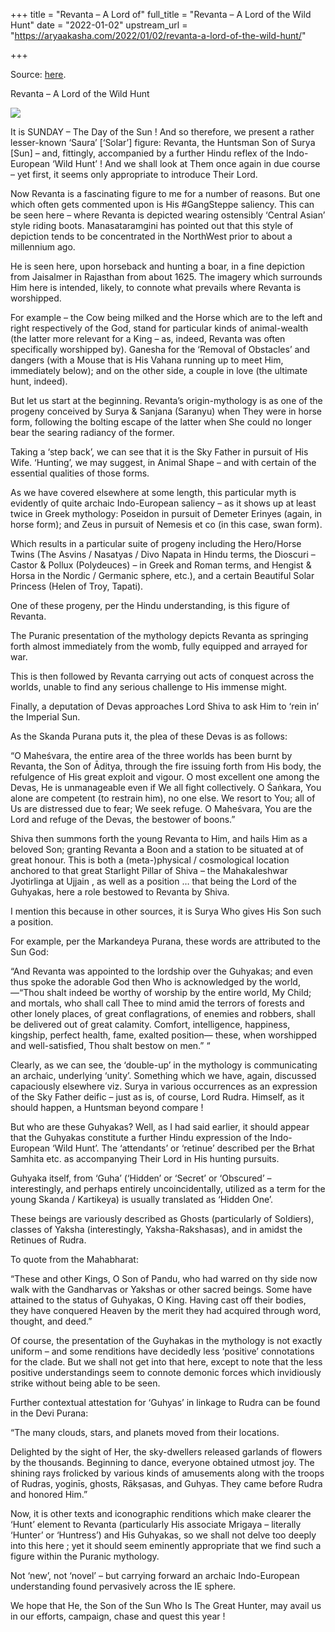 +++
title = "Revanta – A Lord of"
full_title = "Revanta – A Lord of the Wild Hunt"
date = "2022-01-02"
upstream_url = "https://aryaakasha.com/2022/01/02/revanta-a-lord-of-the-wild-hunt/"

+++

Source: [here](https://aryaakasha.com/2022/01/02/revanta-a-lord-of-the-wild-hunt/).

Revanta – A Lord of the Wild Hunt

![](https://aryaakasha.files.wordpress.com/2022/01/271052327_10165901964185574_6842139235605970394_n.jpg?w=600)

It is SUNDAY – The Day of the Sun ! And so therefore, we present a rather lesser-known ‘Saura’ \[‘Solar’\] figure: Revanta, the Huntsman Son of Surya \[Sun\] – and, fittingly, accompanied by a further Hindu reflex of the Indo-European ‘Wild Hunt’ ! And we shall look at Them once again in due course – yet first, it seems only appropriate to introduce Their Lord.

Now Revanta is a fascinating figure to me for a number of reasons. But one which often gets commented upon is His #GangSteppe saliency. This can be seen here – where Revanta is depicted wearing ostensibly ‘Central Asian’ style riding boots. Manasataramgini has pointed out that this style of depiction tends to be concentrated in the NorthWest prior to about a millennium ago.

He is seen here, upon horseback and hunting a boar, in a fine depiction from Jaisalmer in Rajasthan from about 1625. The imagery which surrounds Him here is intended, likely, to connote what prevails where Revanta is worshipped.

For example – the Cow being milked and the Horse which are to the left and right respectively of the God, stand for particular kinds of animal-wealth (the latter more relevant for a King – as, indeed, Revanta was often specifically worshipped by). Ganesha for the ‘Removal of Obstacles’ and dangers (with a Mouse that is His Vahana running up to meet Him, immediately below); and on the other side, a couple in love (the ultimate hunt, indeed).

But let us start at the beginning. Revanta’s origin-mythology is as one of the progeny conceived by Surya & Sanjana (Saranyu) when They were in horse form, following the bolting escape of the latter when She could no longer bear the searing radiancy of the former.

Taking a ‘step back’, we can see that it is the Sky Father in pursuit of His Wife. ‘Hunting’, we may suggest, in Animal Shape – and with certain of the essential qualities of those forms.

As we have covered elsewhere at some length, this particular myth is evidently of quite archaic Indo-European saliency – as it shows up at least twice in Greek mythology: Poseidon in pursuit of Demeter Erinyes (again, in horse form); and Zeus in pursuit of Nemesis et co (in this case, swan form).

Which results in a particular suite of progeny including the Hero/Horse Twins (The Asvins / Nasatyas / Divo Napata in Hindu terms, the Dioscuri – Castor & Pollux (Polydeuces) – in Greek and Roman terms, and Hengist & Horsa in the Nordic / Germanic sphere, etc.), and a certain Beautiful Solar Princess (Helen of Troy, Tapati).

One of these progeny, per the Hindu understanding, is this figure of Revanta.

The Puranic presentation of the mythology depicts Revanta as springing forth almost immediately from the womb, fully equipped and arrayed for war.

This is then followed by Revanta carrying out acts of conquest across the worlds, unable to find any serious challenge to His immense might.

Finally, a deputation of Devas approaches Lord Shiva to ask Him to ‘rein in’ the Imperial Sun.

As the Skanda Purana puts it, the plea of these Devas is as follows:

“O Maheśvara, the entire area of the three worlds has been burnt by Revanta, the Son of Āditya, through the fire issuing forth from His body, the refulgence of His great exploit and vigour. O most excellent one among the Devas, He is unmanageable even if We all fight collectively. O Śaṅkara, You alone are competent (to restrain him), no one else. We resort to You; all of Us are distressed due to fear; We seek refuge. O Maheśvara, You are the Lord and refuge of the Devas, the bestower of boons.”

Shiva then summons forth the young Revanta to Him, and hails Him as a beloved Son; granting Revanta a Boon and a station to be situated at of great honour. This is both a (meta-)physical / cosmological location anchored to that great Starlight Pillar of Shiva – the Mahakaleshwar Jyotirlinga at Ujjain , as well as a position … that being the Lord of the Guhyakas, here a role bestowed to Revanta by Shiva.

I mention this because in other sources, it is Surya Who gives His Son such a position.

For example, per the Markandeya Purana, these words are attributed to the Sun God:

“And Revanta was appointed to the lordship over the Guhyakas; and even thus spoke the adorable God then Who is acknowledged by the world,—“Thou shalt indeed be worthy of worship by the entire world, My Child; and mortals, who shall call Thee to mind amid the terrors of forests and other lonely places, of great conflagrations, of enemies and robbers, shall be delivered out of great calamity. Comfort, intelligence, happiness, kingship, perfect health, fame, exalted position— these, when worshipped and well-satisfied, Thou shalt bestow on men.” “

Clearly, as we can see, the ‘double-up’ in the mythology is communicating an archaic, underlying ‘unity’. Something which we have, again, discussed capaciously elsewhere viz. Surya in various occurrences as an expression of the Sky Father deific – just as is, of course, Lord Rudra. Himself, as it should happen, a Huntsman beyond compare !

But who are these Guhyakas? Well, as I had said earlier, it should appear that the Guhyakas constitute a further Hindu expression of the Indo-European ‘Wild Hunt’. The ‘attendants’ or ‘retinue’ described per the Brhat Samhita etc. as accompanying Their Lord in His hunting pursuits.

Guhyaka itself, from ‘Guha’ (‘Hidden’ or ‘Secret’ or ‘Obscured’ – interestingly, and perhaps entirely uncoincidentally, utilized as a term for the young Skanda / Kartikeya) is usually translated as ‘Hidden One’.

These beings are variously described as Ghosts (particularly of Soldiers), classes of Yaksha (interestingly, Yaksha-Rakshasas), and in amidst the Retinues of Rudra.

To quote from the Mahabharat:

“These and other Kings, O Son of Pandu, who had warred on thy side now walk with the Gandharvas or Yakshas or other sacred beings. Some have attained to the status of Guhyakas, O King. Having cast off their bodies, they have conquered Heaven by the merit they had acquired through word, thought, and deed.”

Of course, the presentation of the Guyhakas in the mythology is not exactly uniform – and some renditions have decidedly less ‘positive’ connotations for the clade. But we shall not get into that here, except to note that the less positive understandings seem to connote demonic forces which invidiously strike without being able to be seen.

Further contextual attestation for ‘Guhyas’ in linkage to Rudra can be found in the Devi Purana:

“The many clouds, stars, and planets moved from their locations.

Delighted by the sight of Her, the sky-dwellers released garlands of flowers by the thousands. Beginning to dance, everyone obtained utmost joy. The shining rays frolicked by various kinds of amusements along with the troops of Rudras, yoginīs, ghosts, Rākṣasas, and Guhyas. They came before Rudra and honored Him.”

Now, it is other texts and iconographic renditions which make clearer the ‘Hunt’ element to Revanta (particularly His associate Mrigaya – literally ‘Hunter’ or ‘Huntress’) and His Guhyakas, so we shall not delve too deeply into this here ; yet it should seem eminently appropriate that we find such a figure within the Puranic mythology.

Not ‘new’, not ‘novel’ – but carrying forward an archaic Indo-European understanding found pervasively across the IE sphere.

We hope that He, the Son of the Sun Who Is The Great Hunter, may avail us in our efforts, campaign, chase and quest this year !